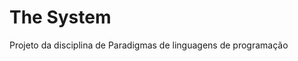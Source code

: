 <html>
<head charset='utf-8'></head>
<body>
	<h1>The System</h1>
	<p> Projeto da disciplina de Paradigmas de linguagens de programação</p>

</body>
</html>
